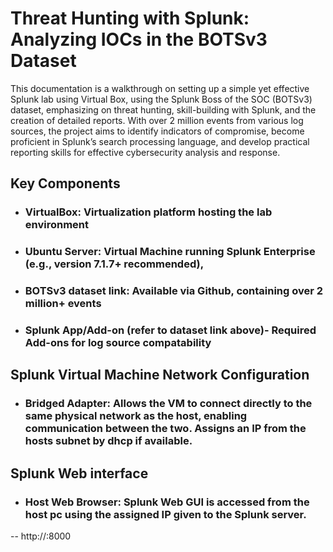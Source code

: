 # Threat Hunting with Splunk: Analyzing IOCs in the BOTSv3 Dataset

This documentation is a walkthrough on setting up a simple yet effective Splunk lab using Virtual Box, using the Splunk Boss of the SOC (BOTSv3) dataset, emphasizing on threat hunting, skill-building with Splunk, and the creation of detailed reports.  With over 2 million events from various log sources, the project aims to identify indicators of compromise, become proficient in Splunk’s search processing language, and develop practical reporting skills for effective cybersecurity analysis and response.
## Key Components
- ### VirtualBox: Virtualization platform hosting the lab environment
- ### Ubuntu Server: Virtual Machine running Splunk Enterprise (e.g., version 7.1.7+ recommended), 
- ### BOTSv3 dataset link: Available via Github, containing over 2 million+ events
- ### Splunk App/Add-on (refer to dataset link above)- Required Add-ons for log source compatability
## Splunk Virtual Machine Network Configuration
- ### Bridged Adapter: Allows the VM to connect directly to the same physical network as the host, enabling communication between the two. Assigns an IP from the hosts subnet by dhcp if available.
## Splunk Web interface
- ### Host Web Browser:  Splunk Web GUI is accessed from the host pc using the assigned IP given to the Splunk server.
-- http://<Splunk Server IP>:8000
